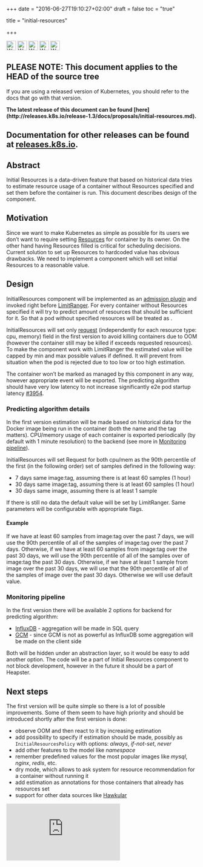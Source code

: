 +++
date = "2016-06-27T19:10:27+02:00"
draft = false
toc = "true"

title = "initial-resources"

+++
<!-- BEGIN MUNGE: UNVERSIONED_WARNING -->

<!-- BEGIN STRIP_FOR_RELEASE -->

<img src="http://kubernetes.io/img/warning.png" alt="WARNING"
     width="25" height="25">
<img src="http://kubernetes.io/img/warning.png" alt="WARNING"
     width="25" height="25">
<img src="http://kubernetes.io/img/warning.png" alt="WARNING"
     width="25" height="25">
<img src="http://kubernetes.io/img/warning.png" alt="WARNING"
     width="25" height="25">
<img src="http://kubernetes.io/img/warning.png" alt="WARNING"
     width="25" height="25">

<h2>PLEASE NOTE: This document applies to the HEAD of the source tree</h2>

If you are using a released version of Kubernetes, you should
refer to the docs that go with that version.

<!-- TAG RELEASE_LINK, added by the munger automatically -->
<strong>
The latest release of this document can be found
[here](http://releases.k8s.io/release-1.3/docs/proposals/initial-resources.md).

Documentation for other releases can be found at
[releases.k8s.io](http://releases.k8s.io).
</strong>
--

<!-- END STRIP_FOR_RELEASE -->

<!-- END MUNGE: UNVERSIONED_WARNING -->

## Abstract

Initial Resources is a data-driven feature that based on historical data tries to estimate resource usage of a container without Resources specified
and set them before the container is run. This document describes design of the component.

## Motivation

Since we want to make Kubernetes as simple as possible for its users we don’t want to require setting [Resources](../design/resource-qos.md) for container by its owner.
On the other hand having Resources filled is critical for scheduling decisions.
Current solution to set up Resources to hardcoded value has obvious drawbacks.
We need to implement a component which will set initial Resources to a reasonable value.

## Design

InitialResources component will be implemented as an [admission plugin](../../plugin/pkg/admission/) and invoked right before
[LimitRanger](https://github.com/kubernetes/kubernetes/blob/7c9bbef96ed7f2a192a1318aa312919b861aee00/cluster/gce/config-default.sh#L91).
For every container without Resources specified it will try to predict amount of resources that should be sufficient for it.
So that a pod without specified resources will be treated as
.

InitialResources will set only [request](../design/resource-qos.md#requests-and-limits) (independently for each resource type: cpu, memory) field in the first version to avoid killing containers due to OOM (however the container still may be killed if exceeds requested resources).
To make the component work with LimitRanger the estimated value will be capped by min and max possible values if defined.
It will prevent from situation when the pod is rejected due to too low or too high estimation.

The container won’t be marked as managed by this component in any way, however appropriate event will be exported.
The predicting algorithm should have very low latency to not increase significantly e2e pod startup latency
[#3954](https://github.com/kubernetes/kubernetes/pull/3954).

### Predicting algorithm details

In the first version estimation will be made based on historical data for the Docker image being run in the container (both the name and the tag matters).
CPU/memory usage of each container is exported periodically (by default with 1 minute resolution) to the backend (see more in [Monitoring pipeline](#monitoring-pipeline)).

InitialResources will set Request for both cpu/mem as the 90th percentile of the first (in the following order) set of samples defined in the following way:

* 7 days same image:tag, assuming there is at least 60 samples (1 hour)
* 30 days same image:tag, assuming there is at least 60 samples (1 hour)
* 30 days same image, assuming there is at least 1 sample

If there is still no data the default value will be set by LimitRanger. Same parameters will be configurable with appropriate flags.

#### Example

If we have at least 60 samples from image:tag over the past 7 days, we will use the 90th percentile of all of the samples of image:tag over the past 7 days.
Otherwise, if we have at least 60 samples from image:tag over the past 30 days, we will use the 90th percentile of all of the samples over of image:tag the past 30 days.
Otherwise, if we have at least 1 sample from image over the past 30 days, we will use that the 90th percentile of all of the samples of image over the past 30 days.
Otherwise we will use default value.

### Monitoring pipeline

In the first version there will be available 2 options for backend for predicting algorithm:

* [InfluxDB](../../docs/user-guide/monitoring.md#influxdb-and-grafana) - aggregation will be made in SQL query
* [GCM](../../docs/user-guide/monitoring.md#google-cloud-monitoring) - since GCM is not as powerful as InfluxDB some aggregation will be made on the client side

Both will be hidden under an abstraction layer, so it would be easy to add another option.
The code will be a part of Initial Resources component to not block development, however in the future it should be a part of Heapster.


## Next steps

The first version will be quite simple so there is a lot of possible improvements. Some of them seem to have high priority
and should be introduced shortly after the first version is done:

* observe OOM and then react to it by increasing estimation
* add possibility to specify if estimation should be made, possibly as ```InitialResourcesPolicy``` with options: *always*, *if-not-set*, *never*
* add other features to the model like *namespace*
* remember predefined values for the most popular images like *mysql*, *nginx*, *redis*, etc.
* dry mode, which allows to ask system for resource recommendation for a container without running it
* add estimation as annotations for those containers that already has resources set
* support for other data sources like [Hawkular](http://www.hawkular.org/)

<!-- BEGIN MUNGE: GENERATED_ANALYTICS -->
[![Analytics](https://kubernetes-site.appspot.com/UA-36037335-10/GitHub/docs/proposals/initial-resources.md?pixel)]()
<!-- END MUNGE: GENERATED_ANALYTICS -->
